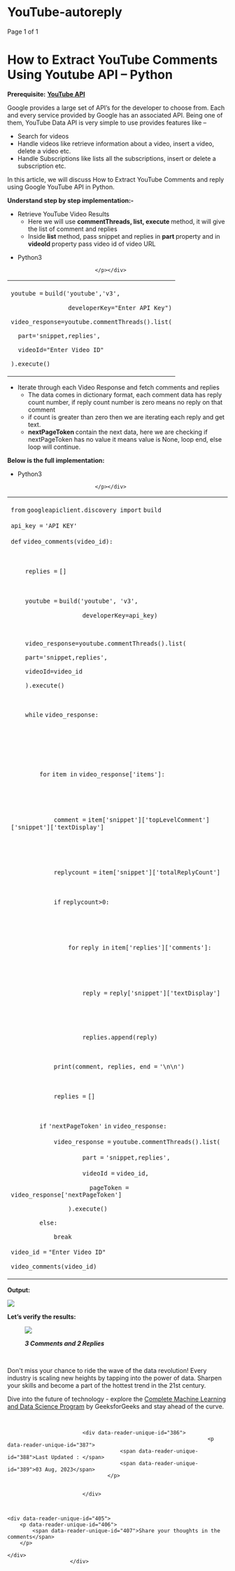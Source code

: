 # YouTube-autoreply

<div class="page"><div class="page-number">Page 1 of 1</div><h1 class="title" data-reader-unique-id="titleElement">How to Extract YouTube Comments Using Youtube API – Python</h1>
                                                                <p data-reader-unique-id="1"><strong data-reader-unique-id="2">Prerequisite:</strong> <a href="https://www.geeksforgeeks.org/youtube-data-api-set-1/" data-reader-unique-id="3"><strong data-reader-unique-id="4">YouTube API</strong></a></p>
<p data-reader-unique-id="5">Google provides a large set of API’s for the developer to choose from. Each and every service provided by Google has an associated API. Being one of them, YouTube Data API is very simple to use provides features like –</p>
<ul data-reader-unique-id="7">
<li data-reader-unique-id="8">Search for videos</li>
<li data-reader-unique-id="9">Handle videos like retrieve information about a video, insert a video, delete a video etc.</li>
<li data-reader-unique-id="10">Handle Subscriptions like lists all the subscriptions, insert or delete a subscription etc.</li>
</ul>
<p data-reader-unique-id="11">In this article, we will discuss How to Extract YouTube Comments and reply using Google YouTube API in Python.</p>
<p data-reader-unique-id="12"><strong data-reader-unique-id="13">Understand step by step implementation:-</strong></p>
<ul data-reader-unique-id="41">
<li data-reader-unique-id="42">Retrieve YouTube Video Results
<ul data-reader-unique-id="43">
<li data-reader-unique-id="44">Here we will use <strong data-reader-unique-id="45">commentThreads, list, execute </strong>method, it will give the list of comment and replies</li>
<li data-reader-unique-id="46">Inside <strong data-reader-unique-id="47">list </strong>method, pass snippet and replies in <strong data-reader-unique-id="48">part </strong>property and in <strong data-reader-unique-id="49">videoId </strong>property pass video id of video URL</li>
</ul>
</li>
</ul>
<div data-reader-unique-id="50">
<div class="clear" data-reader-unique-id="51"><div data-reader-unique-id="52"><ul role="tablist" data-reader-unique-id="53"><li aria-controls="tablist1-panel1" role="tab" tabindex="0" data-reader-unique-id="54">Python3</li></ul>

<div aria-hidden="false" role="tabpanel" aria-labelledby="tablist1-tab1" data-reader-unique-id="55">

<div data-reader-unique-id="56">
<div data-reader-unique-id="57">
<div data-reader-unique-id="58">
<div data-reader-unique-id="59">
<div title="Run and Edit" data-reader-unique-id="60">
                                    <i title="Copy Code" data-reader-unique-id="61"></i>





<p data-reader-unique-id="64">                                    
                                    <i title="Light Mode" data-reader-unique-id="65"></i>
                                    
                                </p></div>
</div>
</div>
</div>
<div data-reader-unique-id="66">
<div data-reader-unique-id="67">
<div class="scrollable" style=""><table border="0" cellpadding="0" cellspacing="0" data-reader-unique-id="68">
<tbody data-reader-unique-id="69">
<tr data-reader-unique-id="70">
<td data-reader-unique-id="71">
<div data-reader-unique-id="72">

<p data-reader-unique-id="74"><code data-reader-unique-id="75">youtube </code><code data-reader-unique-id="76">=</code> <code data-reader-unique-id="77">build(</code><code data-reader-unique-id="78">'youtube'</code><code data-reader-unique-id="79">,</code><code data-reader-unique-id="80">'v3'</code><code data-reader-unique-id="81">,</code></p>
<p data-reader-unique-id="82"><code data-reader-unique-id="83">&nbsp;&nbsp;&nbsp;&nbsp;&nbsp;&nbsp;&nbsp;&nbsp;&nbsp;&nbsp;&nbsp;&nbsp;&nbsp;&nbsp;&nbsp;&nbsp;</code><code data-reader-unique-id="84">developerKey</code><code data-reader-unique-id="85">=</code><code data-reader-unique-id="86">"Enter API Key"</code><code data-reader-unique-id="87">)</code></p>


<p data-reader-unique-id="90"><code data-reader-unique-id="91">video_response</code><code data-reader-unique-id="92">=</code><code data-reader-unique-id="93">youtube.commentThreads().</code><code data-reader-unique-id="94">list</code><code data-reader-unique-id="95">(</code></p>
<p data-reader-unique-id="96"><code data-reader-unique-id="97">&nbsp;&nbsp;</code><code data-reader-unique-id="98">part</code><code data-reader-unique-id="99">=</code><code data-reader-unique-id="100">'snippet,replies'</code><code data-reader-unique-id="101">,</code></p>
<p data-reader-unique-id="102"><code data-reader-unique-id="103">&nbsp;&nbsp;</code><code data-reader-unique-id="104">videoId</code><code data-reader-unique-id="105">=</code><code data-reader-unique-id="106">"Enter Video ID"</code></p>
<p data-reader-unique-id="107"><code data-reader-unique-id="108">).execute()</code></p>
</div>
</td>
</tr>
</tbody>
</table></div>
</div></div>

</div>

</div></div></div></div>
<ul data-reader-unique-id="109">
<li data-reader-unique-id="110">Iterate through each Video Response and fetch comments and replies
<ul data-reader-unique-id="111">
<li data-reader-unique-id="112">The data comes in dictionary format, each comment data has reply count number, if reply count number is zero means no reply on that comment</li>
<li data-reader-unique-id="113">if count is greater than zero then we are iterating each reply and get text.</li>
<li data-reader-unique-id="114"><strong data-reader-unique-id="115">nextPageToken </strong>contain the next data, here we are checking if nextPageToken has no value it means value is None, loop end, else loop will continue.</li>
</ul>
</li>
</ul>
<p data-reader-unique-id="116"><strong data-reader-unique-id="117">Below is the full implementation:</strong></p>
<div data-reader-unique-id="118">
<div class="clear" data-reader-unique-id="119"><div data-reader-unique-id="120"><ul role="tablist" data-reader-unique-id="121"><li aria-controls="tablist2-panel1" role="tab" tabindex="0" data-reader-unique-id="122">Python3</li></ul>

<div aria-hidden="false" role="tabpanel" aria-labelledby="tablist2-tab1" data-reader-unique-id="123">

<div data-reader-unique-id="124">
<div data-reader-unique-id="125">
<div data-reader-unique-id="126">
<div data-reader-unique-id="127">
<div title="Run and Edit" data-reader-unique-id="128">
                                    <i title="Copy Code" data-reader-unique-id="129"></i>





<p data-reader-unique-id="132">                                    
                                    <i title="Light Mode" data-reader-unique-id="133"></i>
                                    
                                </p></div>
</div>
</div>
</div>
<div data-reader-unique-id="134">
<div data-reader-unique-id="135">
<div class="scrollable" style=""><table border="0" cellpadding="0" cellspacing="0" data-reader-unique-id="136">
<tbody data-reader-unique-id="137">
<tr data-reader-unique-id="138">
<td data-reader-unique-id="139">
<div data-reader-unique-id="140">
<p data-reader-unique-id="141"><code data-reader-unique-id="142">from</code> <code data-reader-unique-id="143">googleapiclient.discovery </code><code data-reader-unique-id="144">import</code> <code data-reader-unique-id="145">build</code></p>

<p data-reader-unique-id="147"><code data-reader-unique-id="148">api_key </code><code data-reader-unique-id="149">=</code> <code data-reader-unique-id="150">'API KEY'</code></p>

<p data-reader-unique-id="152"><code data-reader-unique-id="153">def</code> <code data-reader-unique-id="154">video_comments(video_id):</code></p>
<p data-reader-unique-id="155"><code data-reader-unique-id="156">&nbsp;&nbsp;&nbsp;&nbsp;</code></p>
<p data-reader-unique-id="157"><code data-reader-unique-id="158">&nbsp;&nbsp;&nbsp;&nbsp;</code><code data-reader-unique-id="159">replies </code><code data-reader-unique-id="160">=</code> <code data-reader-unique-id="161">[]</code></p>

<p data-reader-unique-id="163"><code data-reader-unique-id="164">&nbsp;&nbsp;&nbsp;&nbsp;</code></p>
<p data-reader-unique-id="165"><code data-reader-unique-id="166">&nbsp;&nbsp;&nbsp;&nbsp;</code><code data-reader-unique-id="167">youtube </code><code data-reader-unique-id="168">=</code> <code data-reader-unique-id="169">build(</code><code data-reader-unique-id="170">'youtube'</code><code data-reader-unique-id="171">, </code><code data-reader-unique-id="172">'v3'</code><code data-reader-unique-id="173">,</code></p>
<p data-reader-unique-id="174"><code data-reader-unique-id="175">&nbsp;&nbsp;&nbsp;&nbsp;&nbsp;&nbsp;&nbsp;&nbsp;&nbsp;&nbsp;&nbsp;&nbsp;&nbsp;&nbsp;&nbsp;&nbsp;&nbsp;&nbsp;&nbsp;&nbsp;</code><code data-reader-unique-id="176">developerKey</code><code data-reader-unique-id="177">=</code><code data-reader-unique-id="178">api_key)</code></p>

<p data-reader-unique-id="180"><code data-reader-unique-id="181">&nbsp;&nbsp;&nbsp;&nbsp;</code></p>
<p data-reader-unique-id="182"><code data-reader-unique-id="183">&nbsp;&nbsp;&nbsp;&nbsp;</code><code data-reader-unique-id="184">video_response</code><code data-reader-unique-id="185">=</code><code data-reader-unique-id="186">youtube.commentThreads().</code><code data-reader-unique-id="187">list</code><code data-reader-unique-id="188">(</code></p>
<p data-reader-unique-id="189"><code data-reader-unique-id="190">&nbsp;&nbsp;&nbsp;&nbsp;</code><code data-reader-unique-id="191">part</code><code data-reader-unique-id="192">=</code><code data-reader-unique-id="193">'snippet,replies'</code><code data-reader-unique-id="194">,</code></p>
<p data-reader-unique-id="195"><code data-reader-unique-id="196">&nbsp;&nbsp;&nbsp;&nbsp;</code><code data-reader-unique-id="197">videoId</code><code data-reader-unique-id="198">=</code><code data-reader-unique-id="199">video_id</code></p>
<p data-reader-unique-id="200"><code data-reader-unique-id="201">&nbsp;&nbsp;&nbsp;&nbsp;</code><code data-reader-unique-id="202">).execute()</code></p>

<p data-reader-unique-id="204"><code data-reader-unique-id="205">&nbsp;&nbsp;&nbsp;&nbsp;</code></p>
<p data-reader-unique-id="206"><code data-reader-unique-id="207">&nbsp;&nbsp;&nbsp;&nbsp;</code><code data-reader-unique-id="208">while</code> <code data-reader-unique-id="209">video_response:</code></p>
<p data-reader-unique-id="210"><code data-reader-unique-id="211">&nbsp;&nbsp;&nbsp;&nbsp;&nbsp;&nbsp;</code>&nbsp;</p>
<p data-reader-unique-id="212"><code data-reader-unique-id="213">&nbsp;&nbsp;&nbsp;&nbsp;&nbsp;&nbsp;&nbsp;&nbsp;</code></p>
<p data-reader-unique-id="214"><code data-reader-unique-id="215">&nbsp;&nbsp;&nbsp;&nbsp;&nbsp;&nbsp;&nbsp;&nbsp;</code></p>
<p data-reader-unique-id="216"><code data-reader-unique-id="217">&nbsp;&nbsp;&nbsp;&nbsp;&nbsp;&nbsp;&nbsp;&nbsp;</code><code data-reader-unique-id="218">for</code> <code data-reader-unique-id="219">item </code><code data-reader-unique-id="220">in</code> <code data-reader-unique-id="221">video_response[</code><code data-reader-unique-id="222">'items'</code><code data-reader-unique-id="223">]:</code></p>
<p data-reader-unique-id="224"><code data-reader-unique-id="225">&nbsp;&nbsp;&nbsp;&nbsp;&nbsp;&nbsp;&nbsp;&nbsp;&nbsp;&nbsp;</code>&nbsp;</p>
<p data-reader-unique-id="226"><code data-reader-unique-id="227">&nbsp;&nbsp;&nbsp;&nbsp;&nbsp;&nbsp;&nbsp;&nbsp;&nbsp;&nbsp;&nbsp;&nbsp;</code></p>
<p data-reader-unique-id="228"><code data-reader-unique-id="229">&nbsp;&nbsp;&nbsp;&nbsp;&nbsp;&nbsp;&nbsp;&nbsp;&nbsp;&nbsp;&nbsp;&nbsp;</code><code data-reader-unique-id="230">comment </code><code data-reader-unique-id="231">=</code> <code data-reader-unique-id="232">item[</code><code data-reader-unique-id="233">'snippet'</code><code data-reader-unique-id="234">][</code><code data-reader-unique-id="235">'topLevelComment'</code><code data-reader-unique-id="236">][</code><code data-reader-unique-id="237">'snippet'</code><code data-reader-unique-id="238">][</code><code data-reader-unique-id="239">'textDisplay'</code><code data-reader-unique-id="240">]</code></p>
<p data-reader-unique-id="241"><code data-reader-unique-id="242">&nbsp;&nbsp;&nbsp;&nbsp;&nbsp;&nbsp;&nbsp;&nbsp;&nbsp;&nbsp;&nbsp;&nbsp;</code>&nbsp;</p>
<p data-reader-unique-id="243"><code data-reader-unique-id="244">&nbsp;&nbsp;&nbsp;&nbsp;&nbsp;&nbsp;&nbsp;&nbsp;&nbsp;&nbsp;&nbsp;&nbsp;</code></p>
<p data-reader-unique-id="245"><code data-reader-unique-id="246">&nbsp;&nbsp;&nbsp;&nbsp;&nbsp;&nbsp;&nbsp;&nbsp;&nbsp;&nbsp;&nbsp;&nbsp;</code><code data-reader-unique-id="247">replycount </code><code data-reader-unique-id="248">=</code> <code data-reader-unique-id="249">item[</code><code data-reader-unique-id="250">'snippet'</code><code data-reader-unique-id="251">][</code><code data-reader-unique-id="252">'totalReplyCount'</code><code data-reader-unique-id="253">]</code></p>

<p data-reader-unique-id="255"><code data-reader-unique-id="256">&nbsp;&nbsp;&nbsp;&nbsp;&nbsp;&nbsp;&nbsp;&nbsp;&nbsp;&nbsp;&nbsp;&nbsp;</code></p>
<p data-reader-unique-id="257"><code data-reader-unique-id="258">&nbsp;&nbsp;&nbsp;&nbsp;&nbsp;&nbsp;&nbsp;&nbsp;&nbsp;&nbsp;&nbsp;&nbsp;</code><code data-reader-unique-id="259">if</code> <code data-reader-unique-id="260">replycount&gt;</code><code data-reader-unique-id="261">0</code><code data-reader-unique-id="262">:</code></p>
<p data-reader-unique-id="263"><code data-reader-unique-id="264">&nbsp;&nbsp;&nbsp;&nbsp;&nbsp;&nbsp;&nbsp;&nbsp;&nbsp;&nbsp;&nbsp;&nbsp;&nbsp;&nbsp;</code>&nbsp;</p>
<p data-reader-unique-id="265"><code data-reader-unique-id="266">&nbsp;&nbsp;&nbsp;&nbsp;&nbsp;&nbsp;&nbsp;&nbsp;&nbsp;&nbsp;&nbsp;&nbsp;&nbsp;&nbsp;&nbsp;&nbsp;</code></p>
<p data-reader-unique-id="267"><code data-reader-unique-id="268">&nbsp;&nbsp;&nbsp;&nbsp;&nbsp;&nbsp;&nbsp;&nbsp;&nbsp;&nbsp;&nbsp;&nbsp;&nbsp;&nbsp;&nbsp;&nbsp;</code><code data-reader-unique-id="269">for</code> <code data-reader-unique-id="270">reply </code><code data-reader-unique-id="271">in</code> <code data-reader-unique-id="272">item[</code><code data-reader-unique-id="273">'replies'</code><code data-reader-unique-id="274">][</code><code data-reader-unique-id="275">'comments'</code><code data-reader-unique-id="276">]:</code></p>
<p data-reader-unique-id="277"><code data-reader-unique-id="278">&nbsp;&nbsp;&nbsp;&nbsp;&nbsp;&nbsp;&nbsp;&nbsp;&nbsp;&nbsp;&nbsp;&nbsp;&nbsp;&nbsp;&nbsp;&nbsp;&nbsp;&nbsp;</code>&nbsp;</p>
<p data-reader-unique-id="279"><code data-reader-unique-id="280">&nbsp;&nbsp;&nbsp;&nbsp;&nbsp;&nbsp;&nbsp;&nbsp;&nbsp;&nbsp;&nbsp;&nbsp;&nbsp;&nbsp;&nbsp;&nbsp;&nbsp;&nbsp;&nbsp;&nbsp;</code></p>
<p data-reader-unique-id="281"><code data-reader-unique-id="282">&nbsp;&nbsp;&nbsp;&nbsp;&nbsp;&nbsp;&nbsp;&nbsp;&nbsp;&nbsp;&nbsp;&nbsp;&nbsp;&nbsp;&nbsp;&nbsp;&nbsp;&nbsp;&nbsp;&nbsp;</code><code data-reader-unique-id="283">reply </code><code data-reader-unique-id="284">=</code> <code data-reader-unique-id="285">reply[</code><code data-reader-unique-id="286">'snippet'</code><code data-reader-unique-id="287">][</code><code data-reader-unique-id="288">'textDisplay'</code><code data-reader-unique-id="289">]</code></p>
<p data-reader-unique-id="290"><code data-reader-unique-id="291">&nbsp;&nbsp;&nbsp;&nbsp;&nbsp;&nbsp;&nbsp;&nbsp;&nbsp;&nbsp;&nbsp;&nbsp;&nbsp;&nbsp;&nbsp;&nbsp;&nbsp;&nbsp;&nbsp;&nbsp;</code>&nbsp;</p>
<p data-reader-unique-id="292"><code data-reader-unique-id="293">&nbsp;&nbsp;&nbsp;&nbsp;&nbsp;&nbsp;&nbsp;&nbsp;&nbsp;&nbsp;&nbsp;&nbsp;&nbsp;&nbsp;&nbsp;&nbsp;&nbsp;&nbsp;&nbsp;&nbsp;</code></p>
<p data-reader-unique-id="294"><code data-reader-unique-id="295">&nbsp;&nbsp;&nbsp;&nbsp;&nbsp;&nbsp;&nbsp;&nbsp;&nbsp;&nbsp;&nbsp;&nbsp;&nbsp;&nbsp;&nbsp;&nbsp;&nbsp;&nbsp;&nbsp;&nbsp;</code><code data-reader-unique-id="296">replies.append(reply)</code></p>

<p data-reader-unique-id="298"><code data-reader-unique-id="299">&nbsp;&nbsp;&nbsp;&nbsp;&nbsp;&nbsp;&nbsp;&nbsp;&nbsp;&nbsp;&nbsp;&nbsp;</code></p>
<p data-reader-unique-id="300"><code data-reader-unique-id="301">&nbsp;&nbsp;&nbsp;&nbsp;&nbsp;&nbsp;&nbsp;&nbsp;&nbsp;&nbsp;&nbsp;&nbsp;</code><code data-reader-unique-id="302">print</code><code data-reader-unique-id="303">(comment, replies, end </code><code data-reader-unique-id="304">=</code> <code data-reader-unique-id="305">'\n\n'</code><code data-reader-unique-id="306">)</code></p>

<p data-reader-unique-id="308"><code data-reader-unique-id="309">&nbsp;&nbsp;&nbsp;&nbsp;&nbsp;&nbsp;&nbsp;&nbsp;&nbsp;&nbsp;&nbsp;&nbsp;</code></p>
<p data-reader-unique-id="310"><code data-reader-unique-id="311">&nbsp;&nbsp;&nbsp;&nbsp;&nbsp;&nbsp;&nbsp;&nbsp;&nbsp;&nbsp;&nbsp;&nbsp;</code><code data-reader-unique-id="312">replies </code><code data-reader-unique-id="313">=</code> <code data-reader-unique-id="314">[]</code></p>

<p data-reader-unique-id="316"><code data-reader-unique-id="317">&nbsp;&nbsp;&nbsp;&nbsp;&nbsp;&nbsp;&nbsp;&nbsp;</code></p>
<p data-reader-unique-id="318"><code data-reader-unique-id="319">&nbsp;&nbsp;&nbsp;&nbsp;&nbsp;&nbsp;&nbsp;&nbsp;</code><code data-reader-unique-id="320">if</code> <code data-reader-unique-id="321">'nextPageToken'</code> <code data-reader-unique-id="322">in</code> <code data-reader-unique-id="323">video_response:</code></p>
<p data-reader-unique-id="324"><code data-reader-unique-id="325">&nbsp;&nbsp;&nbsp;&nbsp;&nbsp;&nbsp;&nbsp;&nbsp;&nbsp;&nbsp;&nbsp;&nbsp;</code><code data-reader-unique-id="326">video_response </code><code data-reader-unique-id="327">=</code> <code data-reader-unique-id="328">youtube.commentThreads().</code><code data-reader-unique-id="329">list</code><code data-reader-unique-id="330">(</code></p>
<p data-reader-unique-id="331"><code data-reader-unique-id="332">&nbsp;&nbsp;&nbsp;&nbsp;&nbsp;&nbsp;&nbsp;&nbsp;&nbsp;&nbsp;&nbsp;&nbsp;&nbsp;&nbsp;&nbsp;&nbsp;&nbsp;&nbsp;&nbsp;&nbsp;</code><code data-reader-unique-id="333">part </code><code data-reader-unique-id="334">=</code> <code data-reader-unique-id="335">'snippet,replies'</code><code data-reader-unique-id="336">,</code></p>
<p data-reader-unique-id="337"><code data-reader-unique-id="338">&nbsp;&nbsp;&nbsp;&nbsp;&nbsp;&nbsp;&nbsp;&nbsp;&nbsp;&nbsp;&nbsp;&nbsp;&nbsp;&nbsp;&nbsp;&nbsp;&nbsp;&nbsp;&nbsp;&nbsp;</code><code data-reader-unique-id="339">videoId </code><code data-reader-unique-id="340">=</code> <code data-reader-unique-id="341">video_id,</code></p>
<p data-reader-unique-id="342"><code data-reader-unique-id="343">&nbsp;&nbsp;&nbsp;&nbsp;&nbsp;&nbsp;&nbsp;&nbsp;&nbsp;&nbsp;&nbsp;&nbsp;&nbsp;&nbsp;&nbsp;&nbsp;&nbsp;&nbsp;&nbsp;&nbsp;&nbsp;&nbsp;</code><code data-reader-unique-id="344">pageToken </code><code data-reader-unique-id="345">=</code> <code data-reader-unique-id="346">video_response[</code><code data-reader-unique-id="347">'nextPageToken'</code><code data-reader-unique-id="348">]</code></p>
<p data-reader-unique-id="349"><code data-reader-unique-id="350">&nbsp;&nbsp;&nbsp;&nbsp;&nbsp;&nbsp;&nbsp;&nbsp;&nbsp;&nbsp;&nbsp;&nbsp;&nbsp;&nbsp;&nbsp;&nbsp;</code><code data-reader-unique-id="351">).execute()</code></p>
<p data-reader-unique-id="352"><code data-reader-unique-id="353">&nbsp;&nbsp;&nbsp;&nbsp;&nbsp;&nbsp;&nbsp;&nbsp;</code><code data-reader-unique-id="354">else</code><code data-reader-unique-id="355">:</code></p>
<p data-reader-unique-id="356"><code data-reader-unique-id="357">&nbsp;&nbsp;&nbsp;&nbsp;&nbsp;&nbsp;&nbsp;&nbsp;&nbsp;&nbsp;&nbsp;&nbsp;</code><code data-reader-unique-id="358">break</code></p>


<p data-reader-unique-id="361"><code data-reader-unique-id="362">video_id </code><code data-reader-unique-id="363">=</code> <code data-reader-unique-id="364">"Enter Video ID"</code></p>


<p data-reader-unique-id="367"><code data-reader-unique-id="368">video_comments(video_id)</code></p>
</div>
</td>
</tr>
</tbody>
</table></div>
</div></div>

</div>

</div></div></div></div>
<p data-reader-unique-id="369"><strong data-reader-unique-id="370">Output:</strong></p>
<p data-reader-unique-id="371"><img src="https://media.geeksforgeeks.org/wp-content/uploads/20201221230842/Capture.JPG" data-reader-unique-id="372"></p>
<p data-reader-unique-id="373"><strong data-reader-unique-id="374">Let’s verify the results:</strong></p>
<figure data-reader-unique-id="375"><img src="https://media.geeksforgeeks.org/wp-content/uploads/20201214130339/Screenshot213.png" data-reader-unique-id="376"><p data-reader-unique-id="377" style="font-style: italic;"><strong data-reader-unique-id="378">3 Comments and 2 Replies</strong></p></figure>
<br data-reader-unique-id="379">                                 <div data-reader-unique-id="381"><p data-reader-unique-id="382">Don't miss your chance to ride the wave of the data revolution! Every industry is scaling new heights by tapping into the power of data. Sharpen your skills and become a part of the hottest trend in the 21st century.</p>
<p data-reader-unique-id="383">Dive into the future of technology - explore the <a href="https://www.geeksforgeeks.org/courses/data-science-live?utm_source=geeksforgeeks&amp;utm_medium=article_bottom_text&amp;utm_campaign=courses" data-reader-unique-id="384">Complete Machine Learning and Data Science Program</a> by GeeksforGeeks and stay ahead of the curve.</p></div><br data-reader-unique-id="385">
                                    
                            <div data-reader-unique-id="386">
                                                                    <p data-reader-unique-id="387">
                                        <span data-reader-unique-id="388">Last Updated : </span>
                                        <span data-reader-unique-id="389">03 Aug, 2023</span>
                                    </p>
                                                                
                                 
                            </div>

                            
                            
    <div data-reader-unique-id="405">
        <p data-reader-unique-id="406">
            <span data-reader-unique-id="407">Share your thoughts in the comments</span>
        </p>
        
    </div>                             
                        </div>
